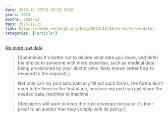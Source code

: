 ```yaml
---
date: 2023-12-15T13:39:32.583Z
years: 2023
months: 2023-12
days: 2023-12-15
link: https://ruben.verborgh.org/blog/2023/11/10/no-more-raw-data/
categories: ["article"]
---
```

[No more raw data](https://ruben.verborgh.org/blog/2023/11/10/no-more-raw-data/)

> [Sometimes it's better not to decide what data you share, and defer the choice to someone with more expertise, such as medical data being provisioned by your doctor (who likely knows better how to respond to the request).]

> Not only can my pod automatically fill out such forms; the forms don’t need to be there in the first place, because my pod can just share the needed data, machine to machine.

> [Recipients will want to keep the trust envelope because it's their proof to an auditor that they comply with its policy.]
